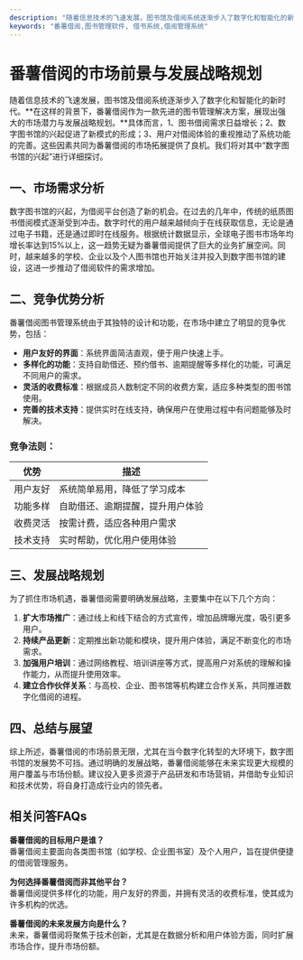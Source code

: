 ```yaml
---
description: "随着信息技术的飞速发展，图书馆及借阅系统逐渐步入了数字化和智能化的新时代。**在这样的背景下，番薯借阅作为一款先进的图书管理解决方案，展现出强大的市场潜力与发展战略规划。**具体而言，1、图书借阅需求日益增长；2、数字图书馆的兴起促进了新模式的形成；3、用户对借阅体验的重视推动了系统功能的完善。这些因素共同为番薯借阅的市场拓展提供了良机。我们将对其中“数字图书馆的兴起”进行详细探讨。"
keywords: "番薯借阅,图书管理软件, 借书系统,借阅管理系统"
---
```

# 番薯借阅的市场前景与发展战略规划

随着信息技术的飞速发展，图书馆及借阅系统逐渐步入了数字化和智能化的新时代。**在这样的背景下，番薯借阅作为一款先进的图书管理解决方案，展现出强大的市场潜力与发展战略规划。**具体而言，1、图书借阅需求日益增长；2、数字图书馆的兴起促进了新模式的形成；3、用户对借阅体验的重视推动了系统功能的完善。这些因素共同为番薯借阅的市场拓展提供了良机。我们将对其中“数字图书馆的兴起”进行详细探讨。

## 一、市场需求分析

数字图书馆的兴起，为借阅平台创造了新的机会。在过去的几年中，传统的纸质图书借阅模式逐渐受到冲击。数字时代的用户越来越倾向于在线获取信息，无论是通过电子书籍，还是通过即时在线服务。根据统计数据显示，全球电子图书市场年均增长率达到15%以上，这一趋势无疑为番薯借阅提供了巨大的业务扩展空间。同时，越来越多的学校、企业以及个人图书馆也开始关注并投入到数字图书馆的建设，这进一步推动了借阅软件的需求增加。

## 二、竞争优势分析

番薯借阅图书管理系统由于其独特的设计和功能，在市场中建立了明显的竞争优势，包括：

- **用户友好的界面**：系统界面简洁直观，便于用户快速上手。
- **多样化的功能**：支持自助借还、预约借书、逾期提醒等多样化的功能，可满足不同用户的需求。
- **灵活的收费标准**：根据成员人数制定不同的收费方案，适应多种类型的图书馆使用。
- **完善的技术支持**：提供实时在线支持，确保用户在使用过程中有问题能够及时解决。

### 竞争法则：

| 优势         | 描述                              |
|--------------|----------------------------------|
| 用户友好     | 系统简单易用，降低了学习成本    |
| 功能多样     | 自助借还、逾期提醒，提升用户体验 |
| 收费灵活     | 按需计费，适应各种用户需求      |
| 技术支持     | 实时帮助，优化用户使用体验      |

## 三、发展战略规划

为了抓住市场机遇，番薯借阅需要明确发展战略，主要集中在以下几个方向：

1. **扩大市场推广**：通过线上和线下结合的方式宣传，增加品牌曝光度，吸引更多用户。
2. **持续产品更新**：定期推出新功能和模块，提升用户体验，满足不断变化的市场需求。
3. **加强用户培训**：通过网络教程、培训讲座等方式，提高用户对系统的理解和操作能力，从而提升使用效率。
4. **建立合作伙伴关系**：与高校、企业、图书馆等机构建立合作关系，共同推进数字化借阅的进程。

## 四、总结与展望

综上所述，番薯借阅的市场前景无限，尤其在当今数字化转型的大环境下，数字图书馆的发展势不可挡。通过明确的发展战略，番薯借阅能够在未来实现更大规模的用户覆盖与市场份额。建议投入更多资源于产品研发和市场营销，并借助专业知识和技术优势，将自身打造成行业内的领先者。

## 相关问答FAQs

**番薯借阅的目标用户是谁？**  
番薯借阅主要面向各类图书馆（如学校、企业图书室）及个人用户，旨在提供便捷的借阅管理服务。

**为何选择番薯借阅而非其他平台？**  
番薯借阅提供多样化的功能，用户友好的界面，并拥有灵活的收费标准，使其成为许多机构的优选。

**番薯借阅的未来发展方向是什么？**  
未来，番薯借阅将聚焦于技术创新，尤其是在数据分析和用户体验方面，同时扩展市场合作，提升市场份额。
